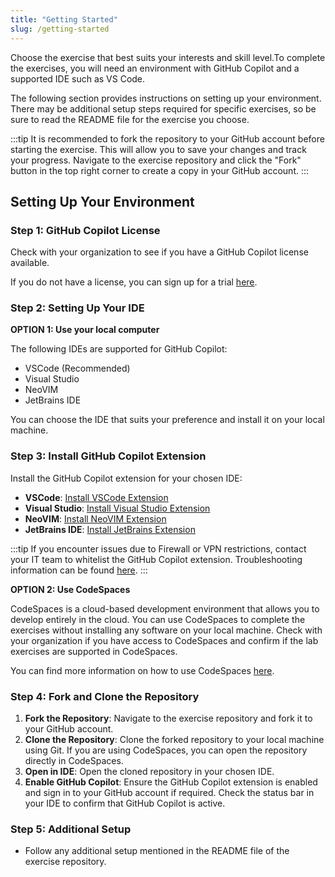 ```yaml
---
title: "Getting Started"
slug: /getting-started
---
```


Choose the exercise that best suits your interests and skill level.To complete the exercises, you will need an environment with GitHub Copilot and a supported IDE such as VS Code.

The following section provides instructions on setting up your environment. There may be additional setup steps required for specific exercises, so be sure to read the README file for the exercise you choose.

:::tip
It is recommended to fork the repository to your GitHub account before starting the exercise. This will allow you to save your changes and track your progress. Navigate to the exercise repository and click the "Fork" button in the top right corner to create a copy in your GitHub account.
:::

## Setting Up Your Environment

### Step 1: GitHub Copilot License

Check with your organization to see if you have a GitHub Copilot license available.

If you do not have a license, you can sign up for a trial [here](https://github.com/github-copilot/signup).

### Step 2: Setting Up Your IDE

**OPTION 1: Use your local computer**

The following IDEs are supported for GitHub Copilot:

- VSCode (Recommended)
- Visual Studio
- NeoVIM
- JetBrains IDE

You can choose the IDE that suits your preference and install it on your local machine.

### Step 3: Install GitHub Copilot Extension

Install the GitHub Copilot extension for your chosen IDE:

- **VSCode**: [Install VSCode Extension](https://docs.github.com/en/copilot/getting-started-with-github-copilot?tool=vscode#installing-the-visual-studio-code-extension)
- **Visual Studio**: [Install Visual Studio Extension](https://docs.github.com/en/copilot/getting-started-with-github-copilot?tool=visualstudio#installing-the-visual-studio-extension)
- **NeoVIM**: [Install NeoVIM Extension](https://docs.github.com/en/copilot/getting-started-with-github-copilot?tool=neovim#installing-the-neovim-extension-on-macos)
- **JetBrains IDE**: [Install JetBrains Extension](https://docs.github.com/en/copilot/getting-started-with-github-copilot?tool=jetbrains#installing-the-github-copilot-extension-in-your-jetbrains-ide)

:::tip
If you encounter issues due to Firewall or VPN restrictions, contact your IT team to whitelist the GitHub Copilot extension. Troubleshooting information can be found [here](https://docs.github.com/en/copilot/troubleshooting-github-copilot/troubleshooting-common-issues-with-github-copilot).
:::

**OPTION 2: Use CodeSpaces**

CodeSpaces is a cloud-based development environment that allows you to develop entirely in the cloud. You can use CodeSpaces to complete the exercises without installing any software on your local machine. Check with your organization if you have access to CodeSpaces and confirm if the lab exercises are supported in CodeSpaces.

You can find more information on how to use CodeSpaces [here](https://docs.github.com/en/codespaces/getting-started/quickstart).

### Step 4: Fork and Clone the Repository

1. **Fork the Repository**: Navigate to the exercise repository and fork it to your GitHub account.
2. **Clone the Repository**: Clone the forked repository to your local machine using Git. If you are using CodeSpaces, you can open the repository directly in CodeSpaces.
3. **Open in IDE**: Open the cloned repository in your chosen IDE.
4. **Enable GitHub Copilot**: Ensure the GitHub Copilot extension is enabled and sign in to your GitHub account if required. Check the status bar in your IDE to confirm that GitHub Copilot is active.

### Step 5: Additional Setup

- Follow any additional setup mentioned in the README file of the exercise repository.
